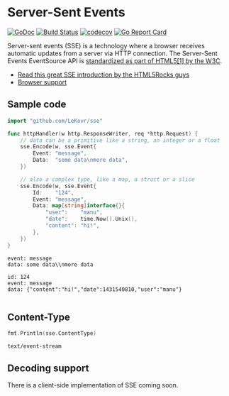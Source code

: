 # Server-Sent Events

[![GoDoc](https://godoc.org/github.com/LeKovr/sse?status.svg)](https://godoc.org/github.com/LeKovr/sse)
[![Build Status](https://travis-ci.org/LeKovr/sse.svg)](https://travis-ci.org/LeKovr/sse)
[![codecov](https://codecov.io/gh/LeKovr/sse/branch/master/graph/badge.svg)](https://codecov.io/gh/LeKovr/sse)
[![Go Report Card](https://goreportcard.com/badge/github.com/LeKovr/sse)](https://goreportcard.com/report/github.com/LeKovr/sse)

Server-sent events (SSE) is a technology where a browser receives automatic updates from a server via HTTP connection. The Server-Sent Events EventSource API is [standardized as part of HTML5[1] by the W3C](http://www.w3.org/TR/2009/WD-eventsource-20091029/).

- [Read this great SSE introduction by the HTML5Rocks guys](http://www.html5rocks.com/en/tutorials/eventsource/basics/)
- [Browser support](http://caniuse.com/#feat=eventsource)

## Sample code

```go
import "github.com/LeKovr/sse"

func httpHandler(w http.ResponseWriter, req *http.Request) {
	// data can be a primitive like a string, an integer or a float
	sse.Encode(w, sse.Event{
		Event: "message",
		Data:  "some data\nmore data",
	})

	// also a complex type, like a map, a struct or a slice
	sse.Encode(w, sse.Event{
		Id:    "124",
		Event: "message",
		Data: map[string]interface{}{
			"user":    "manu",
			"date":    time.Now().Unix(),
			"content": "hi!",
		},
	})
}
```
```
event: message
data: some data\\nmore data

id: 124
event: message
data: {"content":"hi!","date":1431540810,"user":"manu"}
 
```

## Content-Type

```go
fmt.Println(sse.ContentType)
```
```
text/event-stream
```

## Decoding support

There is a client-side implementation of SSE coming soon.
